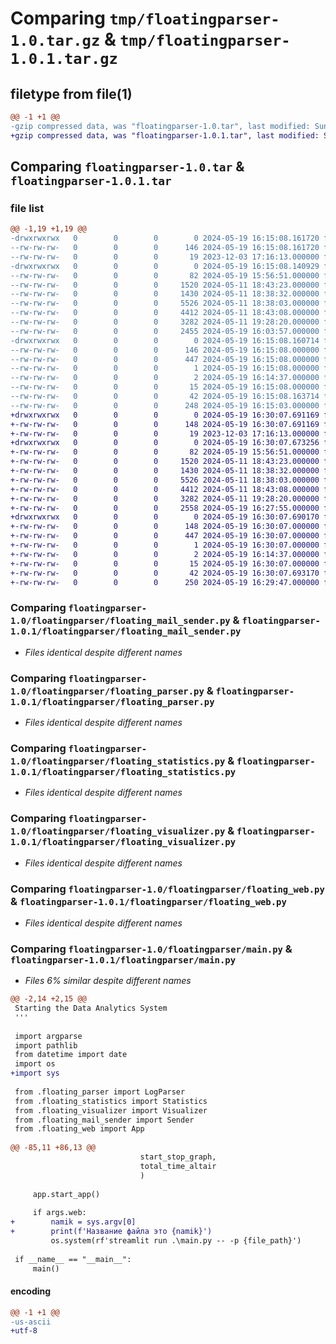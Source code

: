 # Comparing `tmp/floatingparser-1.0.tar.gz` & `tmp/floatingparser-1.0.1.tar.gz`

## filetype from file(1)

```diff
@@ -1 +1 @@
-gzip compressed data, was "floatingparser-1.0.tar", last modified: Sun May 19 16:15:08 2024, max compression
+gzip compressed data, was "floatingparser-1.0.1.tar", last modified: Sun May 19 16:30:07 2024, max compression
```

## Comparing `floatingparser-1.0.tar` & `floatingparser-1.0.1.tar`

### file list

```diff
@@ -1,19 +1,19 @@
-drwxrwxrwx   0        0        0        0 2024-05-19 16:15:08.161720 floatingparser-1.0/
--rw-rw-rw-   0        0        0      146 2024-05-19 16:15:08.161720 floatingparser-1.0/PKG-INFO
--rw-rw-rw-   0        0        0       19 2023-12-03 17:16:13.000000 floatingparser-1.0/README.md
-drwxrwxrwx   0        0        0        0 2024-05-19 16:15:08.140929 floatingparser-1.0/floatingparser/
--rw-rw-rw-   0        0        0       82 2024-05-19 15:56:51.000000 floatingparser-1.0/floatingparser/__init__.py
--rw-rw-rw-   0        0        0     1520 2024-05-11 18:43:23.000000 floatingparser-1.0/floatingparser/floating_mail_sender.py
--rw-rw-rw-   0        0        0     1430 2024-05-11 18:38:32.000000 floatingparser-1.0/floatingparser/floating_parser.py
--rw-rw-rw-   0        0        0     5526 2024-05-11 18:38:03.000000 floatingparser-1.0/floatingparser/floating_statistics.py
--rw-rw-rw-   0        0        0     4412 2024-05-11 18:43:08.000000 floatingparser-1.0/floatingparser/floating_visualizer.py
--rw-rw-rw-   0        0        0     3282 2024-05-11 19:28:20.000000 floatingparser-1.0/floatingparser/floating_web.py
--rw-rw-rw-   0        0        0     2455 2024-05-19 16:03:57.000000 floatingparser-1.0/floatingparser/main.py
-drwxrwxrwx   0        0        0        0 2024-05-19 16:15:08.160714 floatingparser-1.0/floatingparser.egg-info/
--rw-rw-rw-   0        0        0      146 2024-05-19 16:15:08.000000 floatingparser-1.0/floatingparser.egg-info/PKG-INFO
--rw-rw-rw-   0        0        0      447 2024-05-19 16:15:08.000000 floatingparser-1.0/floatingparser.egg-info/SOURCES.txt
--rw-rw-rw-   0        0        0        1 2024-05-19 16:15:08.000000 floatingparser-1.0/floatingparser.egg-info/dependency_links.txt
--rw-rw-rw-   0        0        0        2 2024-05-19 16:14:37.000000 floatingparser-1.0/floatingparser.egg-info/not-zip-safe
--rw-rw-rw-   0        0        0       15 2024-05-19 16:15:08.000000 floatingparser-1.0/floatingparser.egg-info/top_level.txt
--rw-rw-rw-   0        0        0       42 2024-05-19 16:15:08.163714 floatingparser-1.0/setup.cfg
--rw-rw-rw-   0        0        0      248 2024-05-19 16:15:03.000000 floatingparser-1.0/setup.py
+drwxrwxrwx   0        0        0        0 2024-05-19 16:30:07.691169 floatingparser-1.0.1/
+-rw-rw-rw-   0        0        0      148 2024-05-19 16:30:07.691169 floatingparser-1.0.1/PKG-INFO
+-rw-rw-rw-   0        0        0       19 2023-12-03 17:16:13.000000 floatingparser-1.0.1/README.md
+drwxrwxrwx   0        0        0        0 2024-05-19 16:30:07.673256 floatingparser-1.0.1/floatingparser/
+-rw-rw-rw-   0        0        0       82 2024-05-19 15:56:51.000000 floatingparser-1.0.1/floatingparser/__init__.py
+-rw-rw-rw-   0        0        0     1520 2024-05-11 18:43:23.000000 floatingparser-1.0.1/floatingparser/floating_mail_sender.py
+-rw-rw-rw-   0        0        0     1430 2024-05-11 18:38:32.000000 floatingparser-1.0.1/floatingparser/floating_parser.py
+-rw-rw-rw-   0        0        0     5526 2024-05-11 18:38:03.000000 floatingparser-1.0.1/floatingparser/floating_statistics.py
+-rw-rw-rw-   0        0        0     4412 2024-05-11 18:43:08.000000 floatingparser-1.0.1/floatingparser/floating_visualizer.py
+-rw-rw-rw-   0        0        0     3282 2024-05-11 19:28:20.000000 floatingparser-1.0.1/floatingparser/floating_web.py
+-rw-rw-rw-   0        0        0     2558 2024-05-19 16:27:55.000000 floatingparser-1.0.1/floatingparser/main.py
+drwxrwxrwx   0        0        0        0 2024-05-19 16:30:07.690170 floatingparser-1.0.1/floatingparser.egg-info/
+-rw-rw-rw-   0        0        0      148 2024-05-19 16:30:07.000000 floatingparser-1.0.1/floatingparser.egg-info/PKG-INFO
+-rw-rw-rw-   0        0        0      447 2024-05-19 16:30:07.000000 floatingparser-1.0.1/floatingparser.egg-info/SOURCES.txt
+-rw-rw-rw-   0        0        0        1 2024-05-19 16:30:07.000000 floatingparser-1.0.1/floatingparser.egg-info/dependency_links.txt
+-rw-rw-rw-   0        0        0        2 2024-05-19 16:14:37.000000 floatingparser-1.0.1/floatingparser.egg-info/not-zip-safe
+-rw-rw-rw-   0        0        0       15 2024-05-19 16:30:07.000000 floatingparser-1.0.1/floatingparser.egg-info/top_level.txt
+-rw-rw-rw-   0        0        0       42 2024-05-19 16:30:07.693170 floatingparser-1.0.1/setup.cfg
+-rw-rw-rw-   0        0        0      250 2024-05-19 16:29:47.000000 floatingparser-1.0.1/setup.py
```

### Comparing `floatingparser-1.0/floatingparser/floating_mail_sender.py` & `floatingparser-1.0.1/floatingparser/floating_mail_sender.py`

 * *Files identical despite different names*

### Comparing `floatingparser-1.0/floatingparser/floating_parser.py` & `floatingparser-1.0.1/floatingparser/floating_parser.py`

 * *Files identical despite different names*

### Comparing `floatingparser-1.0/floatingparser/floating_statistics.py` & `floatingparser-1.0.1/floatingparser/floating_statistics.py`

 * *Files identical despite different names*

### Comparing `floatingparser-1.0/floatingparser/floating_visualizer.py` & `floatingparser-1.0.1/floatingparser/floating_visualizer.py`

 * *Files identical despite different names*

### Comparing `floatingparser-1.0/floatingparser/floating_web.py` & `floatingparser-1.0.1/floatingparser/floating_web.py`

 * *Files identical despite different names*

### Comparing `floatingparser-1.0/floatingparser/main.py` & `floatingparser-1.0.1/floatingparser/main.py`

 * *Files 6% similar despite different names*

```diff
@@ -2,14 +2,15 @@
 Starting the Data Analytics System
 '''
 
 import argparse
 import pathlib
 from datetime import date
 import os
+import sys
 
 from .floating_parser import LogParser
 from .floating_statistics import Statistics
 from .floating_visualizer import Visualizer
 from .floating_mail_sender import Sender
 from .floating_web import App
 
@@ -85,11 +86,13 @@
                             start_stop_graph, 
                             total_time_altair
                             )
 
     app.start_app() 
 
     if args.web:
+        namik = sys.argv[0]
+        print(f'Название файла это {namik}')
         os.system(rf'streamlit run .\main.py -- -p {file_path}')
 
 if __name__ == "__main__":
     main()
```

#### encoding

```diff
@@ -1 +1 @@
-us-ascii
+utf-8
```

